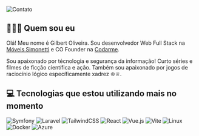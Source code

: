 ![Contato](https://user-images.githubusercontent.com/64768845/194708147-49068ddc-4880-4631-98e9-62bce7eb31df.png)

## 🧑🏻‍💻 Quem sou eu
Olá! Meu nome é Gilbert Oliveira. Sou desenvolvedor Web Full Stack na [Móveis Simonetti](https://simonetti.com.br/) e CO Founder na [Codarme](https://github.com/codarmedev/).

Sou apaixonado por técnologia e segurança da informação! Curto séries e filmes de ficção científica e ação. Também sou apaixonado por jogos de raciocínio lógico específicamente xadrez ♔♕.


## 💻 Tecnologias que estou utilizando mais no momento
![Symfony](https://img.shields.io/badge/symfony-%23000000.svg?style=for-the-badge&logo=symfony&logoColor=white)
![Laravel](https://img.shields.io/badge/laravel-%23FF2D20.svg?style=for-the-badge&logo=laravel&logoColor=white)
![TailwindCSS](https://img.shields.io/badge/Tailwind_CSS-38B2AC?style=for-the-badge&logo=tailwind-css&logoColor=white)
![React](https://img.shields.io/badge/React-%230072C6.svg?style=for-the-badge&logo=react&logoColor=white)
![Vue.js](https://img.shields.io/badge/Vue.js-35495E?style=for-the-badge&logo=vuedotjs&logoColor=4FC08D)
![Vite](https://img.shields.io/badge/vite-%23646CFF.svg?style=for-the-badge&logo=vite&logoColor=white)
![Linux](https://img.shields.io/badge/Linux-344f3b?style=for-the-badge&logo=linux&logoColor=white)
![Docker](https://img.shields.io/badge/docker-%230db7ed.svg?style=for-the-badge&logo=docker&logoColor=white)
![Azure](https://img.shields.io/badge/azure-%230072C6.svg?style=for-the-badge&logo=microsoftazure&logoColor=white)
